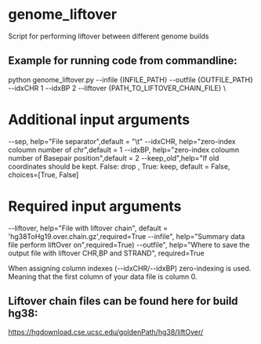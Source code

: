 # genome_liftover
Script for performing liftover between different genome builds

## Example for running code from commandline:
python genome_liftover.py --infile {INFILE_PATH} --outfile {OUTFILE_PATH}  --idxCHR 1 --idxBP 2 --liftover {PATH_TO_LIFTOVER_CHAIN_FILE} \

# Additional input arguments
--sep, help="File separator",default = "\t"
--idxCHR, help="zero-index coloumn number of chr",default = 1
--idxBP, help="zero-index coloumn number of Basepair position",default = 2
--keep_old",help="If old coordinates should be kept. False: drop , True: keep, default = False, choices=[True, False]
# Required input arguments
--liftover, help="File with liftover chain", default = 'hg38ToHg19.over.chain.gz',required=True
--infile", help="Summary data file perform liftOver on",required=True)
--outfile", help="Where to save the output file with liftover CHR,BP and STRAND", required=True


When assigning column indexes (--idxCHR/--idxBP) zero-indexing is used. Meaning that the first column of your data file is column 0.


## Liftover chain files can be found here for build hg38:
https://hgdownload.cse.ucsc.edu/goldenPath/hg38/liftOver/
